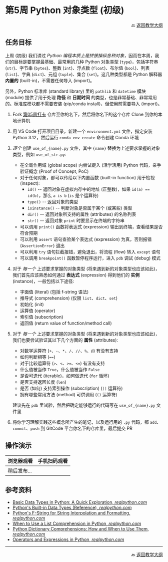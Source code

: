 # 第5周 Python 对象类型 (初级)

<p align="right">🔙 <a href="https://gitcode.com/cueb-fintech/courses#%E6%95%99%E5%AD%A6%E5%A4%A7%E7%BA%B2">返回教学大纲</a></p>

## 任务目标

上周 (初级) 我们讲过 *Python 编程本质上是拼接操纵各种对象*，因而在本周，我们的目标是要掌握最基础、最常用的几种 Python 对象类型 (`type`)，包括字符串 (`str`)、字节串 (`bytes`)、整数 (`int`)、浮点数 (`float`)、布尔值 (`bool`)、列表 (`list`)、字典 (`dict`)、元组 (`tuple`)、集合 (`set`)。这几种类型都是 Python 解释器 **内置的** (built-in)，不需要任何导入 (import)。

另外，Python 标准库 (standard library) 里的 `pathlib` 和 `datetime` 模块 (module) 提供了用于处理 **路径** 和 **日期时间** 的类型，也是非常基础、非常常用的。标准库模块都不需要安装 (pip/conda install)，但使用前需要导入 (import)。

1. Fork [第05周打卡](https://gitcode.com/cueb-fintech/week05) 仓库至你的名下，然后将你名下的这个仓库 Clone 到你的本地计算机
1. 用 VS Code 打开项目目录，新建一个 `environment.yml` 文件，指定安装 Python 3.12，然后运行 `conda env create` 命令创建 Conda 环境
1. *逐个* 创建 `use_of_{name}.py` 文件，其中 `{name}` 替换为上述要求掌握的对象类型，例如 `use_of_str.py`:

    - 在全局作用域 (global scope) 内尝试键入 (活学活用) Python 代码，亲手验证概念 (Proof of Concept, PoC)
    - 对于任何对象，都可以传给以下内置函数 (built-in function) 用于检视 (inspect):
        - `id()` -- 返回对象在虚拟内存中的地址 (正整数)，如果 `id(a) == id(b)`，那么 `a is b` (`is` 是个运算符)
        - `type()` -- 返回对象的类型
        - `isinstance()` -- 判断对象是否属于某个 (或某些) 类型
        - `dir()` -- 返回对象所支持的属性 (attributes) 的名称列表
        - `str()` -- 返回对象 `print` 时要显示在终端的字符串
    - 可以调用 `print()` 函数将表达式 (expression) 输出到终端，查看结果是否符合预期
    - 可以利用 `assert` 语句查验某个表达式 (expression) 为真，否则报错 (`AssertionError`) 退出
    - 可以利用 `try` 语句拦截报错，避免退出，将流程 (flow) 转入 `except` 语句
    - 可以调用 `breakpoint()` 函数暂停程序运行，进入 `pdb` 调试 (debug) 模式

1. 对于 *每一个* 上述要求掌握的对象类型 (将来遇到新的对象类型也应该如此)，我们首先应该熟悉如何通过 **表达式** (expression) 得到他们的 **实例** (instance)，一般包括以下途径:

    - 字面值 (literal) (包括 f-string 语法)
    - 推导式 (comprehension) (仅限 `list`、`dict`、`set`)
    - 初始化 (init)
    - 运算值 (operator)
    - 索引值 (subscription)
    - 返回值 (return value of function/method call)

1. 对于 *每一个* 上述要求掌握的对象类型 (将来遇到新的对象类型也应该如此)，我们也要尝试验证其以下几个方面的 **属性** (attributes):

    - 对数学运算符 (`+`、`-`、`*`、`/`、`//`、`%`、`@`) 有没有支持
    - 如何判断相等 (`==`)
    - 对于比较运算符 (`>`、`<`、`>=`、`<=`) 有没有支持
    - 什么值被当作 `True`，什么值被当作 `False`
    - 是否可迭代 (iterable)，如何做迭代 (`for` 循环)
    - 是否支持返回长度 (`len`)
    - 是否 (如何) 支持索引操作 (subscription) (`[]` 运算符)
    - 拥有哪些常用方法 (method) 可供调用 (`()` 运算符)

   建议先在 `pdb` 里试验，然后把确定能够运行的代码写在 `use_of_{name}.py` 文件里

1. 将你学习理解实践这些概念所产生的笔记，以及运行用的 `.py` 代码，都 `add`、`commit`、`push` 到 GitCode 平台你名下的仓库里，最后提交 PR

## 操作演示

|浏览器观看|手机扫码观看|
|----------------|----------|
|稍后发布...||

## 参考资料

- [Basic Data Types in Python: A Quick Exploration, *realpython.com*](https://realpython.com/python-data-types/)
- [Python's Built-in Data Types (Reference), *realpython.com*](https://realpython.com/ref/builtin-types/)
- [Python's F-String for String Interpolation and Formatting, *realpython.com*](https://realpython.com/python-f-strings/)
- [When to Use a List Comprehension in Python, *realpython.com*](https://realpython.com/list-comprehension-python/)
- [Python Dictionary Comprehensions: How and When to Use Them, *realpython.com*](https://realpython.com/python-dictionary-comprehension/)
- [Operators and Expressions in Python, *realpython.com*](https://realpython.com/python-operators-expressions/)

---

<p align="right">🔙 <a href="https://gitcode.com/cueb-fintech/courses#%E6%95%99%E5%AD%A6%E5%A4%A7%E7%BA%B2">返回教学大纲</a></p>